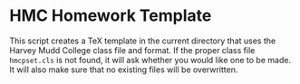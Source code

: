 # HMC Homework Template
This script creates a TeX template in the current directory that uses the Harvey Mudd College class file and format. If the proper class file `hmcpset.cls` is not found, it will ask whether you would like one to be made. It will also make sure that no existing files will be overwritten.

